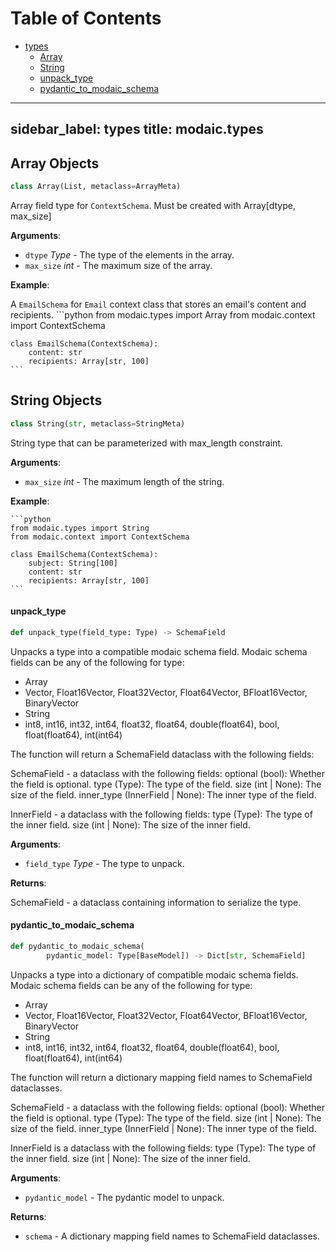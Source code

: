 # Table of Contents

* [types](#modaic.types)
  * [Array](#modaic.types.Array)
  * [String](#modaic.types.String)
  * [unpack\_type](#modaic.types.unpack_type)
  * [pydantic\_to\_modaic\_schema](#modaic.types.pydantic_to_modaic_schema)

---
sidebar_label: types
title: modaic.types
---

## Array Objects

```python
class Array(List, metaclass=ArrayMeta)
```

Array field type for `ContextSchema`. Must be created with Array[dtype, max_size]

**Arguments**:

- `dtype` _Type_ - The type of the elements in the array.
- `max_size` _int_ - The maximum size of the array.
  

**Example**:

  A `EmailSchema` for `Email` context class that stores an email&#x27;s content and recipients.
    ```python
    from modaic.types import Array
    from modaic.context import ContextSchema

    class EmailSchema(ContextSchema):
        content: str
        recipients: Array[str, 100]
    ```

## String Objects

```python
class String(str, metaclass=StringMeta)
```

String type that can be parameterized with max_length constraint.

**Arguments**:

- `max_size` _int_ - The maximum length of the string.
  

**Example**:

    ```python
    from modaic.types import String
    from modaic.context import ContextSchema

    class EmailSchema(ContextSchema):
        subject: String[100]
        content: str
        recipients: Array[str, 100]
    ```

#### unpack\_type

```python
def unpack_type(field_type: Type) -> SchemaField
```

Unpacks a type into a compatible modaic schema field.
Modaic schema fields can be any of the following for type:
- Array
- Vector, Float16Vector, Float32Vector, Float64Vector, BFloat16Vector, BinaryVector
- String
- int8, int16, int32, int64, float32, float64, double(float64), bool, float(float64), int(int64)

The function will return a SchemaField dataclass with the following fields:

SchemaField - a dataclass with the following fields:
optional (bool): Whether the field is optional.
type (Type): The type of the field.
size (int | None): The size of the field.
inner_type (InnerField | None): The inner type of the field.

InnerField - a dataclass with the following fields:
type (Type): The type of the inner field.
size (int | None): The size of the inner field.

**Arguments**:

- `field_type` _Type_ - The type to unpack.
  

**Returns**:

  SchemaField - a dataclass containing information to serialize the type.

#### pydantic\_to\_modaic\_schema

```python
def pydantic_to_modaic_schema(
        pydantic_model: Type[BaseModel]) -> Dict[str, SchemaField]
```

Unpacks a type into a dictionary of compatible modaic schema fields.
Modaic schema fields can be any of the following for type:
- Array
- Vector, Float16Vector, Float32Vector, Float64Vector, BFloat16Vector, BinaryVector
- String
- int8, int16, int32, int64, float32, float64, double(float64), bool, float(float64), int(int64)

The function will return a dictionary mapping field names to SchemaField dataclasses.

SchemaField - a dataclass with the following fields:
optional (bool): Whether the field is optional.
type (Type): The type of the field.
size (int | None): The size of the field.
inner_type (InnerField | None): The inner type of the field.

InnerField is a dataclass with the following fields:
type (Type): The type of the inner field.
size (int | None): The size of the inner field.

**Arguments**:

- `pydantic_model` - The pydantic model to unpack.
  

**Returns**:

- `schema` - A dictionary mapping field names to SchemaField dataclasses.

